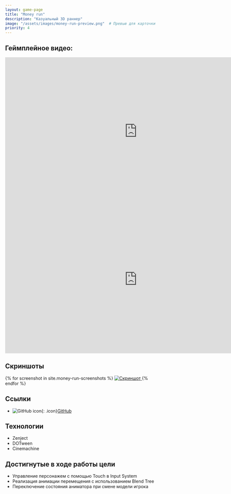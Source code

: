 ```yaml
---
layout: game-page
title: "Money run"
description: "Казуальный 3D раннер"
image: "/assets/images/money-run-preview.png"  # Превью для карточки
priority: 4
---
```


## Геймплейное видео:
<div class="video-grid">
<iframe 
  width="853" 
  height="480" 
  src="https://www.youtube.com/embed/hYA5fsOqavc"
  frameborder="0" 
  allowfullscreen>
</iframe>
<iframe src="https://vkvideo.ru/video_ext.php?oid=-231591601&id=456239021&hd=2&hash=baa042c8113ad7f7&autoplay=1" width="853" height="480" style="background-color: #000" allow="encrypted-media; fullscreen; picture-in-picture; screen-wake-lock;" frameborder="0" allowfullscreen></iframe>
</div>

## Скриншоты
 <div class="gallery">
    {% for screenshot in site.money-run-screenshots %}
  <a href="{{ screenshot.image | relative_url }}" data-lightbox="gallery" data-title="Скриншот">
        <img src="{{ screenshot.image | relative_url }}" alt="Скриншот" class="project-image">
    </a>
{% endfor %}
</div> 

<script src="https://cdnjs.cloudflare.com/ajax/libs/lightbox2/2.11.3/js/lightbox-plus-jquery.min.js"></script>
<script>
    // Инициализация с настройками
    lightbox.option({
        'resizeDuration': 200,
        'wrapAround': true,
        'fadeDuration': 200,
        'disableScrolling': false,
        'fitImagesInViewport': false,
        'maxWidth': 1280,
        'maxHeight': 720,
        'positionFromTop': 100
    })
</script>

## Ссылки  
- ![GitHub icon](https://github.githubassets.com/favicons/favicon.svg){: .icon}[GitHub](https://github.com/furyohfury/Tests/tree/RichRun)

## Технологии  
- Zenject
- DOTween
- Cinemachine

## Достигнутые в ходе работы цели
- Управление персонажем с помощью Touch в Input System
- Реализация анимации перемещения с использованием Blend Tree
- Переключение состояния аниматора при смене модели игрока